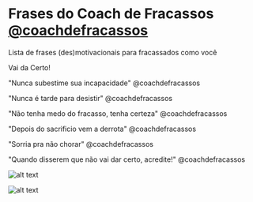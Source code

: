 # Frases do Coach de Fracassos [@coachdefracassos](https://www.instagram.com/coachdefracassos/)
Lista de frases (des)motivacionais para fracassados como você

Vai da Certo!

"Nunca subestime sua incapacidade" @coachdefracassos

"Nunca é tarde para desistir" @coachdefracassos

"Não tenha medo do fracasso, tenha certeza" @coachdefracassos

"Depois do sacrificio vem a derrota" @coachdefracassos

"Sorria pra não chorar" @coachdefracassos

"Quando disserem que não vai dar certo, acredite!" @coachdefracassos


![alt text](https://i.pinimg.com/564x/98/fe/ab/98feabd7e53dda18ed28e1662c5028dc.jpg)

![alt text](https://i.pinimg.com/564x/d0/17/46/d01746734e1016bee0fe5c12db4d2a3c.jpg)